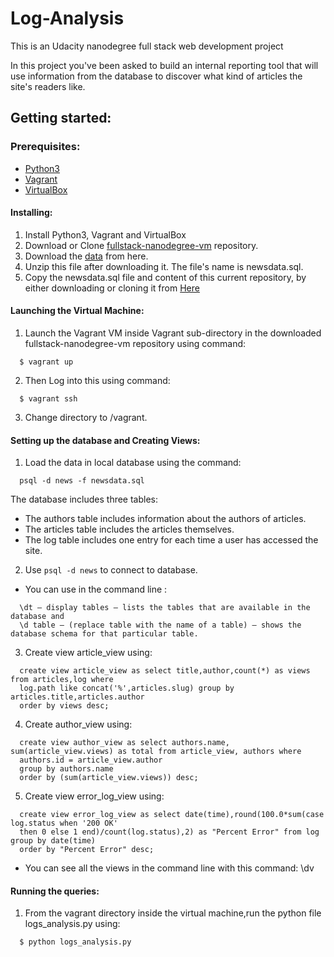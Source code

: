 # Log-Analysis

This is an Udacity nanodegree full stack web development project

In this project you've been asked to build an internal reporting tool that will use information from the database to discover what kind of articles the site's readers like.

## Getting started:

### Prerequisites:

  * [Python3](https://www.python.org/)
  * [Vagrant](https://www.vagrantup.com/)
  * [VirtualBox](https://www.virtualbox.org/)

#### Installing:
  1. Install Python3, Vagrant and VirtualBox
  2. Download or Clone [fullstack-nanodegree-vm](https://github.com/udacity/fullstack-nanodegree-vm) repository.
  3. Download the [data](https://d17h27t6h515a5.cloudfront.net/topher/2016/August/57b5f748_newsdata/newsdata.zip) from here.
  4. Unzip this file after downloading it. The file's name is newsdata.sql.
  5. Copy the newsdata.sql file and content of this current repository, by either downloading or cloning it from
  [Here](https://github.com/cmartinezBoada/Log-Analysis-Project)

#### Launching the Virtual Machine:
  1. Launch the Vagrant VM inside Vagrant sub-directory in the downloaded fullstack-nanodegree-vm repository using command:

  ```
    $ vagrant up
  ```
  2. Then Log into this using command:

  ```
    $ vagrant ssh
  ```
  3. Change directory to /vagrant.

#### Setting up the database and Creating Views:

  1. Load the data in local database using the command:

  ```
    psql -d news -f newsdata.sql
  ```
  The database includes three tables:
  * The authors table includes information about the authors of articles.
  * The articles table includes the articles themselves.
  * The log table includes one entry for each time a user has accessed the site.

  2. Use `psql -d news` to connect to database.
  * You can use in the command line :

  ```
    \dt — display tables — lists the tables that are available in the database and
    \d table — (replace table with the name of a table) — shows the database schema for that particular table.
  ```

  3. Create view article_view using:
  ```
    create view article_view as select title,author,count(*) as views from articles,log where
    log.path like concat('%',articles.slug) group by articles.title,articles.author
    order by views desc;
  ```

  4. Create author_view using:
  ```
    create view author_view as select authors.name, sum(article_view.views) as total from article_view, authors where
    authors.id = article_view.author
    group by authors.name
    order by (sum(article_view.views)) desc;
  ```  
  5. Create view error_log_view using:
  ```
    create view error_log_view as select date(time),round(100.0*sum(case log.status when '200 OK'
    then 0 else 1 end)/count(log.status),2) as "Percent Error" from log group by date(time)
    order by "Percent Error" desc;
  ```
 * You can see all the views in the command line with this command: \dv

#### Running the queries:
  1. From the vagrant directory inside the virtual machine,run the python file logs_analysis.py using:
  ```
    $ python logs_analysis.py
  ```
